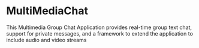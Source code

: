 # MultiMediaChat
This Multimedia Group Chat Application provides real-time group text chat, support for private messages, and a framework to extend the application to include audio and video streams
